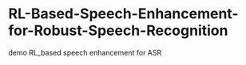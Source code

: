 # RL-Based-Speech-Enhancement-for-Robust-Speech-Recognition


demo RL_based speech enhancement for ASR
